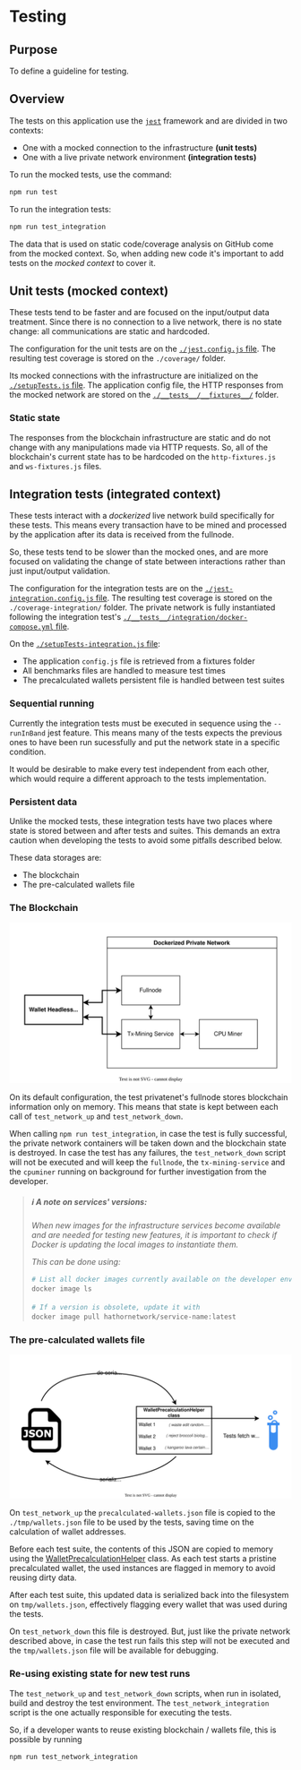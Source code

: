# Testing

## Purpose

To define a guideline for testing.

## Overview

The tests on this application use the [`jest`](https://jestjs.io/) framework and are divided in two contexts:
- One with a mocked connection to the infrastructure **(unit tests)**
- One with a live private network environment **(integration tests)**

To run the mocked tests, use the command:
```sh
npm run test
```

To run the integration tests:
```sh
npm run test_integration
```

The data that is used on static code/coverage analysis on GitHub come from the mocked context. So, when adding new code it's important to add tests on the _mocked context_ to cover it.

##  Unit tests (mocked context)

These tests tend to be faster and are focused on the input/output data treatment. Since there is no connection to a live network, there is no state change: all communications are static and hardcoded.

The configuration for the unit tests are on the [`./jest.config.js` file](https://github.com/HathorNetwork/hathor-wallet-headless/blob/master/jest.config.js). The resulting test coverage is stored on the `./coverage/` folder.

Its mocked connections with the infrastructure are initialized on the [`./setupTests.js` file](https://github.com/HathorNetwork/hathor-wallet-headless/blob/master/setupTests.js). The application config file, the HTTP responses from the mocked network are stored on the [`./__tests__/__fixtures__/`](https://github.com/HathorNetwork/hathor-wallet-headless/tree/master/__tests__/__fixtures__) folder.

### Static state

The responses from the blockchain infrastructure are static and do not change with any manipulations made via HTTP requests. So, all of the blockchain's current state has to be hardcoded on the `http-fixtures.js` and `ws-fixtures.js` files.

## Integration tests (integrated context)

These tests interact with a _dockerized_ live network build specifically for these tests. This means every transaction have to be mined and processed by the application after its data is received from the fullnode.

So, these tests tend to be slower than the mocked ones, and are more focused on validating the change of state between interactions rather than just input/output validation.

The configuration for the integration tests are on the [`./jest-integration.config.js` file](https://github.com/HathorNetwork/hathor-wallet-headless/blob/master/jest.config.js). The resulting test coverage is stored on the `./coverage-integration/` folder. The private network is fully instantiated following the integration test's [`./__tests__/integration/docker-compose.yml` file](https://github.com/HathorNetwork/hathor-wallet-headless/blob/master/__tests__/integration/docker-compose.yml).

On the [`./setupTests-integration.js` file](https://github.com/HathorNetwork/hathor-wallet-headless/blob/master/setupTests.js):
- The application `config.js` file is retrieved from a fixtures folder
- All benchmarks files are handled to measure test times
- The precalculated wallets persistent file is handled between test suites

### Sequential running

Currently the integration tests must be executed in sequence using the `--runInBand` jest feature. This means many of the tests expects the previous ones to have been run sucessfully and put the network state in a specific condition.

It would be desirable to make every test independent from each other, which would require a different approach to the tests implementation.

### Persistent data

Unlike the mocked tests, these integration tests have two places where state is stored between and after tests and suites. This demands an extra caution when developing the tests to avoid some pitfalls described below.

These data storages are:
- The blockchain
- The pre-calculated wallets file

### The Blockchain

<img src="assets/privatenet diagram.svg"/>

On its default configuration, the test privatenet's fullnode stores blockchain information only on memory. This means that state is kept between each call of `test_network_up` and `test_network_down`.

When calling `npm run test_integration`, in case the test is fully successful, the private network containers will be taken down and the blockchain state is destroyed. In case the test has any failures, the `test_network_down` script will not be executed and will keep the `fullnode`, the `tx-mining-service` and the `cpuminer` running on background for further investigation from the developer.

> ##### ℹ️️ _A note on services' versions:_
> _When new images for the infrastructure services become available and are needed for testing new features, it is important to check if Docker is updating the local images to instantiate them._
>
> _This can be done using:_
> ```sh
> # List all docker images currently available on the developer environment
> docker image ls
>
> # If a version is obsolete, update it with
> docker image pull hathornetwork/service-name:latest
> ```

### The pre-calculated wallets file

<img src="assets/precalculated wallets diagram.svg" />

On `test_network_up` the `precalculated-wallets.json` file is copied to the `./tmp/wallets.json` file to be used by the tests, saving time on the calculation of wallet addresses.

Before each test suite, the contents of this JSON are copied to memory using the [WalletPrecalculationHelper](https://github.com/HathorNetwork/hathor-wallet-headless/blob/master/setupTests-integration.js#L70-L71) class. As each test starts a pristine precalculated wallet, the used instances are flagged in memory to avoid reusing dirty data.

After each test suite, this updated data is serialized back into the filesystem on `tmp/wallets.json`, effectively flagging every wallet that was used during the tests.

On `test_network_down` this file is destroyed. But, just like the private network described above, in case the test run fails this step will not be executed and the `tmp/wallets.json` file will be available for debugging.

### Re-using existing state for new test runs

The `test_network_up` and `test_network_down` scripts, when run in isolated, build and destroy the test environment. The `test_network_integration` script is the one actually responsible for executing the tests.

So, if a developer wants to reuse existing blockchain / wallets file, this is possible by running
```sh
npm run test_network_integration
```
